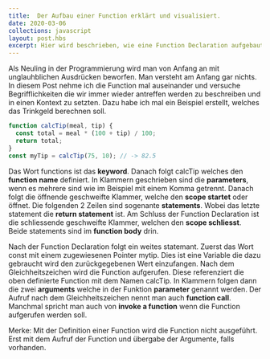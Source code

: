```yaml
---
title:  Der Aufbau einer Function erklärt und visualisiert.
date: 2020-03-06
collections: javascript
layout: post.hbs
excerpt: Hier wird beschrieben, wie eine Function Declaration aufgebaut ist. Kann auch Stückweise auf andere Functionsdefinitionen angewandt werden.
---
```


Als Neuling in der Programmierung wird man von Anfang an mit unglauhblichen Ausdrücken beworfen. Man versteht am Anfang gar nichts. In diesem Post nehme ich die Function mal auseinander und versuche Begrifflichkeiten die wir immer wieder antreffen werden zu beschreiben und in einen Kontext zu setzten. Dazu habe ich mal ein Beispiel erstellt, welches das Trinkgeld berechnen soll.

```js
function calcTip(meal, tip) {
  const total = meal * (100 + tip) / 100;
  return total; 
}
const myTip = calcTip(75, 10); // -> 82.5
```

Das Wort functions ist das **keyword**. Danach folgt calcTip welches den **function name** definiert. In Klammern geschrieben sind die **parameters**, wenn es mehrere sind wie im Beispiel mit einem Komma getrennt. Danach folgt die öffnende geschweifte Klammer, welche den **scope startet** oder öffnet. Die folgenden 2 Zeilen sind sogenante **statements**. Wobei das letzte statement die **return statement** ist. Am Schluss der Function Declaration ist die schliessende geschweifte Klammer, welchen den **scope schliesst**. Beide statements sind im **function body** drin. 

Nach der Function Declaration folgt ein weites statemant. Zuerst das Wort const mit einem zugewiesenen Pointer mytip. Dies ist eine Variable die dazu gebraucht wird den zurückgegebenen Wert einzufangen. Nach dem Gleichheitszeichen wird die Function aufgerufen. Diese referenziert die oben definierte Function mit dem Namen calcTip. In Klammern folgen dann die zwei **arguments** welche in der Funktion **parameter** genannt werden. Der Aufruf nach dem Gleichheitszeichen nennt man auch **function call**. Manchmal spricht man auch von **invoke a function** wenn die Function aufgerufen werden soll. 

Merke: Mit der Definition einer Function wird die Function nicht ausgeführt. Erst mit dem Aufruf der Function und übergabe der Argumente, falls vorhanden.  